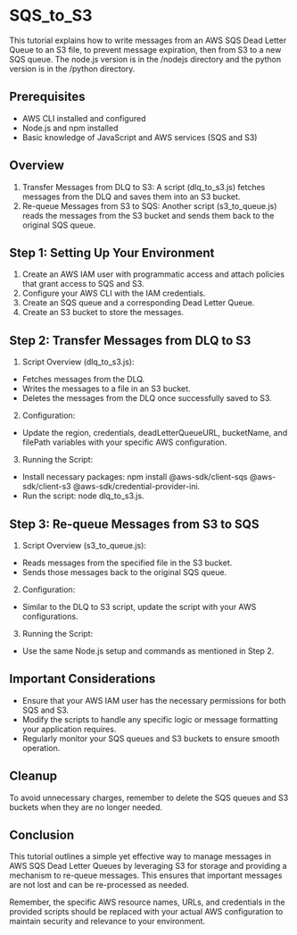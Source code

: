 # SQS_to_S3
This tutorial explains how to write messages from an AWS SQS Dead Letter Queue to an S3 file, to prevent message expiration, then from S3 to a new SQS queue. The node.js version is in the /nodejs directory and the python version is in the /python directory.

## Prerequisites
* AWS CLI installed and configured
* Node.js and npm installed
* Basic knowledge of JavaScript and AWS services (SQS and S3)

## Overview
1. Transfer Messages from DLQ to S3: A script (dlq_to_s3.js) fetches messages from the DLQ and saves them into an S3 bucket.
2. Re-queue Messages from S3 to SQS: Another script (s3_to_queue.js) reads the messages from the S3 bucket and sends them back to the original SQS queue.

## Step 1: Setting Up Your Environment
1. Create an AWS IAM user with programmatic access and attach policies that grant access to SQS and S3.
2. Configure your AWS CLI with the IAM credentials.
3. Create an SQS queue and a corresponding Dead Letter Queue.
4. Create an S3 bucket to store the messages.

## Step 2: Transfer Messages from DLQ to S3
1. Script Overview (dlq_to_s3.js):
* Fetches messages from the DLQ.
* Writes the messages to a file in an S3 bucket.
* Deletes the messages from the DLQ once successfully saved to S3.

2. Configuration:
* Update the region, credentials, deadLetterQueueURL, bucketName, and filePath variables with your specific AWS configuration.

3. Running the Script:
* Install necessary packages: npm install @aws-sdk/client-sqs @aws-sdk/client-s3 @aws-sdk/credential-provider-ini.
* Run the script: node dlq_to_s3.js.

## Step 3: Re-queue Messages from S3 to SQS
1. Script Overview (s3_to_queue.js):
* Reads messages from the specified file in the S3 bucket.
* Sends those messages back to the original SQS queue.

2. Configuration:
* Similar to the DLQ to S3 script, update the script with your AWS configurations.

3. Running the Script:
* Use the same Node.js setup and commands as mentioned in Step 2.

## Important Considerations
* Ensure that your AWS IAM user has the necessary permissions for both SQS and S3.
* Modify the scripts to handle any specific logic or message formatting your application requires.
* Regularly monitor your SQS queues and S3 buckets to ensure smooth operation.

## Cleanup
To avoid unnecessary charges, remember to delete the SQS queues and S3 buckets when they are no longer needed.

## Conclusion
This tutorial outlines a simple yet effective way to manage messages in AWS SQS Dead Letter Queues by leveraging S3 for storage and providing a mechanism to re-queue messages. This ensures that important messages are not lost and can be re-processed as needed.

Remember, the specific AWS resource names, URLs, and credentials in the provided scripts should be replaced with your actual AWS configuration to maintain security and relevance to your environment.
